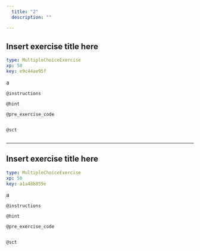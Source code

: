 ```yaml
---
  title: "2"
  description: ""

---
```

## Insert exercise title here

```yaml
type: MultipleChoiceExercise 
xp: 50 
key: e9c44ae95f   
```

a

`@instructions`


`@hint`


`@pre_exercise_code`

```{python}

```



`@sct`

```{python}

```







---
## Insert exercise title here

```yaml
type: MultipleChoiceExercise 
xp: 50 
key: a1a48b859e   
```

a

`@instructions`


`@hint`


`@pre_exercise_code`

```{python}

```



`@sct`

```{python}

```





